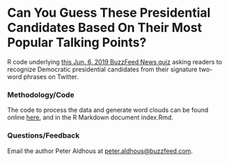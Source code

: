 # Can You Guess These Presidential Candidates Based On Their Most Popular Talking Points?

R code underlying [this Jun. 6, 2019 BuzzFeed News quiz](https://www.buzzfeednews.com/article/peteraldhous/2020-election-democratic-primary-tweets) asking readers to recognize Democratic presidential candidates from their signature two-word phrases on Twitter.

### Methodology/Code
The code to process the data and generate word clouds can be found online [here](https://buzzfeednews.github.io/2019-06-democratic-candidates-twitter), and in the R Markdown document index.Rmd.

### Questions/Feedback
Email the author Peter Aldhous at peter.aldhous@buzzfeed.com.

